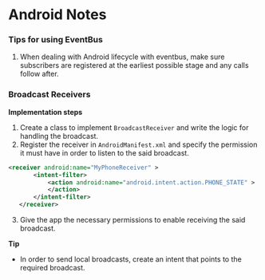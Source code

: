 # Android Notes

### Tips for using EventBus
1. When dealing with Android lifecycle with eventbus, make sure subscribers are registered at the earliest possible stage and any calls follow after.

### Broadcast Receivers
**Implementation steps**

1. Create a class to implement `BroadcastReceiver` and write the logic for handling the broadcast.
2. Register the receiver in `AndroidManifest.xml` and specify the permission it must have in order to listen to the said broadcast.

 ```xml
<receiver android:name="MyPhoneReceiver" >
        <intent-filter>
            <action android:name="android.intent.action.PHONE_STATE" >
            </action>
        </intent-filter>
    </receiver>
 ```
3. Give the app the necessary permissions to enable receiving the said broadcast.

**Tip**
* In order to send local broadcasts, create an intent that points to the required broadcast.
